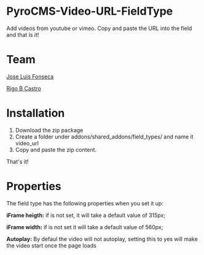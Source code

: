 PyroCMS-Video-URL-FieldType
===========================

Add videos from youtube or vimeo. Copy and paste the URL into the field and that is it!


Team
===========================

[Jose Luis Fonseca](http://josefonseca.me)

[Rigo B Castro](http://twitter.com/rigobcastro)


Installation
===========================

1. Download the zip package
2. Create a folder under addons/shared_addons/field_types/ and name it video_url
3. Copy and paste the zip content.

That's it!

Properties
===========================

The field type has the following properties when you set it up:

<b>iFrame heigth:</b> if is not set, it will take a default value of 315px;

<b>iFrame width:</b> if is not set it will take a default value of 560px;

<b>Autoplay:</b> By defaul the video will not autoplay, setting this to yes will make the video start once the page loads
